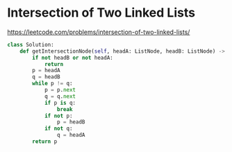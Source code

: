# Intersection of Two Linked Lists

https://leetcode.com/problems/intersection-of-two-linked-lists/

```python
class Solution:
    def getIntersectionNode(self, headA: ListNode, headB: ListNode) -> ListNode:
        if not headB or not headA:
            return
        p = headA
        q = headB
        while p != q:
            p = p.next
            q = q.next
            if p is q:
                break
            if not p:
                p = headB
            if not q:
                q = headA
        return p
```
